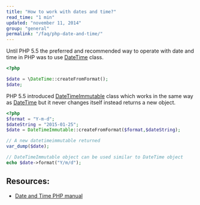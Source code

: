 ```yaml
---
title: "How to work with dates and time?"
read_time: "1 min"
updated: "november 11, 2014"
group: "general"
permalink: "/faq/php-date-and-time/"
---
```


Until PHP 5.5 the preferred and recommended way to operate with date and time in PHP was to use [DateTime][datetime] class.

```php
<?php

$date = \DateTime::createFromFormat();
$date;

```

PHP 5.5 introduced [DateTimeImmutable][datetimeimmutable] class which works in the same way as [DateTime] but it
never changes itself instead returns a new object.

```php
<?php
$format = "Y-m-d";
$dateString = "2015-01-25";
$date = DateTimeImmutable::createFromFormat($format,$dateString);

// A new datetimeimmutable returned
var_dump($date);

// DateTimeImmutable object can be used similar to DateTime object
echo $date->format("Y/m/d");

```

## Resources:

* [Date and Time PHP manual][datetime-manual]

[datetime]: http://php.net/manual/en/class.datetime.php
[datetimeimmutable]: http://php.net/manual/en/class.datetimeimmutable.php
[datetime-manual]: http://php.net/manual/en/book.datetime.php
